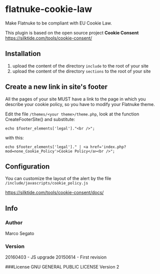 # flatnuke-cookie-law
Make Flatnuke to be compliant with EU Cookie Law.
  
This plugin is based on the open source project **Cookie Consent** https://silktide.com/tools/cookie-consent/

## Installation
1. upload the content of the directory `include` to the root of your site
2. upload the content of the directory `sections` to the root of your site

## Create a new link in site's footer
All the pages of your site MUST have a link to the page in which you describe your cookie policy, so
you have to modify your Flatnuke theme.
  
Edit the file `/themes/<your theme>/theme.php`, look at the function CreateFooterSite() and substitute:
```
echo $footer_elements['legal']."<br />";
```
with this:
```
echo $footer_elements['legal']." | <a href='index.php?mod=none_Cookie_Policy'>Cookie Policy</a><br />";
```

## Configuration
You can customize the layout of the alert by the file `/include/javascripts/cookie_policy.js`
  
https://silktide.com/tools/cookie-consent/docs/

## Info

### Author
Marco Segato

### Version
20160403 - JS upgrade
20150614 - First revision

###License
GNU GENERAL PUBLIC LICENSE Version 2
